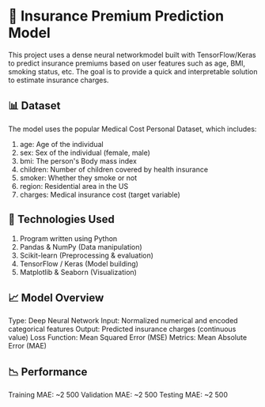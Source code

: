 # 🧠 Insurance Premium Prediction Model
This project uses a dense neural networkmodel built with TensorFlow/Keras to predict insurance premiums based on user features such as age, BMI, smoking status, etc. The goal is to provide a quick and interpretable solution to estimate insurance charges.

## 📊 Dataset
The model uses the popular Medical Cost Personal Dataset, which includes:
1) age: Age of the individual
2) sex: Sex of the individual (female, male)
3) bmi: The person's Body mass index
4) children: Number of children covered by health insurance
5) smoker: Whether they smoke or not
6) region: Residential area in the US
7) charges: Medical insurance cost (target variable)

## 🔧 Technologies Used
1) Program written using Python
2) Pandas & NumPy (Data manipulation)
3) Scikit-learn (Preprocessing & evaluation)
4) TensorFlow / Keras (Model building)
5) Matplotlib & Seaborn (Visualization)

## 📈 Model Overview
Type: Deep Neural Network
Input: Normalized numerical and encoded categorical features
Output: Predicted insurance charges (continuous value)
Loss Function: Mean Squared Error (MSE)
Metrics: Mean Absolute Error (MAE)

## 📉 Performance
Training MAE: ~2 500
Validation MAE: ~2 500
Testing MAE: ~2 500
